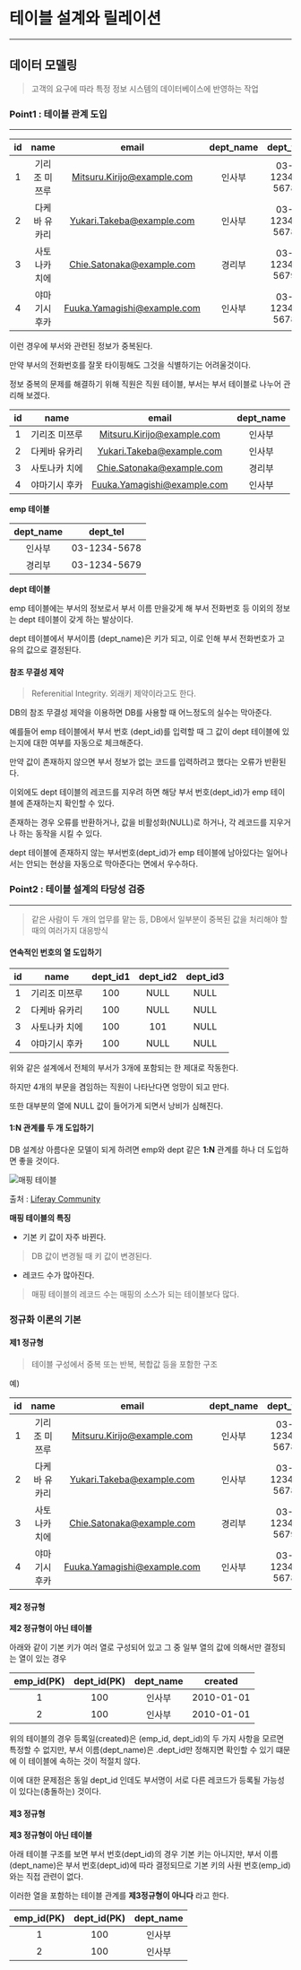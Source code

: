 # 테이블 설계와 릴레이션
---

## 데이터 모델링
>고객의 요구에 따라 특정 정보 시스템의 데이터베이스에 반영하는 작업

### Point1 : 테이블 관계 도입
---

| id | name | email | dept_name | dept_tel |
|:-------:|:-------:|:-------:|:-------:|:-------:|
| 1 | 기리조 미쯔루 | Mitsuru.Kirijo@example.com | 인사부 | 03-1234-5678 |
| 2 | 다케바 유카리 | Yukari.Takeba@example.com | 인사부 | 03-1234-5678 |
| 3 | 사토나카 치에 | Chie.Satonaka@example.com | 경리부 | 03-1234-5679 |
| 4 | 야마기시 후카 | Fuuka.Yamagishi@example.com | 인사부 | 03-1234-5678 |

이런 경우에 부서와 관련된 정보가 중복된다.

만약 부서의 전화번호를 잘못 타이핑해도 그것을 식별하기는 어려울것이다.

정보 중복의 문제를 해결하기 위해 직원은 직원 테이블, 부서는 부서 테이블로 나누어 관리해 보겠다.

| id | name | email | dept_name |
|:-------:|:-------:|:-------:|:-------:|
| 1 | 기리조 미쯔루 | Mitsuru.Kirijo@example.com | 인사부 |
| 2 | 다케바 유카리 | Yukari.Takeba@example.com | 인사부 |
| 3 | 사토나카 치에 | Chie.Satonaka@example.com | 경리부 |
| 4 | 야마기시 후카 | Fuuka.Yamagishi@example.com | 인사부 |

**emp 테이블**

| dept_name | dept_tel |
|:-------:|:-------:|
| 인사부 | 03-1234-5678 |
| 경리부 | 03-1234-5679 |

**dept 테이블**

emp 테이블에는 부서의 정보로서 부서 이름 만을갖게 해 부서 전화번호 등 이외의 정보는 dept 테이블이 갖게 하는 발상이다.

dept 테이블에서 부서이름 (dept_name)은 키가 되고, 이로 인해 부서 전화번호가 고유의 값으로 결정된다.

#### 참조 무결성 제약
>Referenitial Integrity. 외래키 제약이라고도 한다.

DB의 참조 무결성 제약을 이용하면 DB를 사용할 때 어느정도의 실수는 막아준다.

예를들어 emp 테이블에서 부서 번호 (dept_id)를 입력할 때 그 값이 dept 테이블에 있는지에 대한 여부를 자동으로 체크해준다.

만약 값이 존재하지 않으면 부서 정보가 없는 코드를 입력하려고 했다는 오류가 반환된다.

이외에도 dept 테이블의 레코드를 지우려 하면 해당 부서 번호(dept_id)가 emp 테이블에 존재하는지 확인할 수 있다.

존재하는 경우 오류를 반환하거나, 값을 비활성화(NULL)로 하거나, 각 레코드를 지우거나 하는 동작을 시킬 수 있다.

dept 테이블에 존재하지 않는 부서번호(dept_id)가 emp 테이블에 남아있다는 일어나서는 안되는 현상을 자동으로 막아준다는 면에서 우수하다.

### Point2 : 테이블 설계의 타당성 검증
---
>같은 사람이 두 개의 업무를 맡는 등, DB에서 일부분이 중복된 값을 처리해야 할 때의 여러가지 대응방식

#### 연속적인 번호의 열 도입하기

| id | name | dept_id1 | dept_id2 | dept_id3 |
|:-------:|:-------:|:-------:|:-------:|:-------:|
| 1 | 기리조 미쯔루 | 100 | NULL | NULL |
| 2 | 다케바 유카리 | 100 | NULL | NULL |
| 3 | 사토나카 치에 | 100 | 101 | NULL |
| 4 | 야마기시 후카 | 100 | NULL | NULL |

위와 같은 설계에서 전체의 부서가 3개에 포함되는 한 제대로 작동한다.

하지만 4개의 부문을 겸임하는 직원이 나타난다면 엉망이 되고 만다.

또한 대부분의 열에 NULL 값이 들어가게 되면서 낭비가 심해진다.

#### 1:N 관계를 두 개 도입하기

DB 설계상 아름다운 모델이 되게 하려면 emp와 dept 같은 **1:N** 관계를 하나 더 도입하면 좋을 것이다.

![매핑 테이블](https://encrypted-tbn0.gstatic.com/images?q=tbn:ANd9GcSFfcwKj99cM8AOl6Q60Bf18DlWWpl-6LC8_34cQ2X-rp01Y2u5)

출처 : [Liferay Community](https://community.liferay.com/forums/-/message_boards/message/76020920)

**매핑 테이블의 특징**

* 기본 키 값이 자주 바뀐다.
>DB 값이 변경될 때 키 값이 변경된다.

* 레코드 수가 많아진다.
>매핑 테이블의 레코드 수는 매핑의 소스가 되는 테이블보다 많다.

### 정규화 이론의 기본

#### 제1 정규형
>테이블 구성에서 중복 또는 반복, 복합값 등을 포함한 구조

예)

| id | name | email | dept_name | dept_tel |
|:-------:|:-------:|:-------:|:-------:|:-------:|
| 1 | 기리조 미쯔루 | Mitsuru.Kirijo@example.com | 인사부 | 03-1234-5678 |
| 2 | 다케바 유카리 | Yukari.Takeba@example.com | 인사부 | 03-1234-5678 |
| 3 | 사토나카 치에 | Chie.Satonaka@example.com | 경리부 | 03-1234-5679 |
| 4 | 야마기시 후카 | Fuuka.Yamagishi@example.com | 인사부 | 03-1234-5678 |

#### 제2 정규형

**제2 정규형이 아닌 테이블**

아래와 같이 기본 키가 여러 열로 구성되어 있고 그 중 일부 열의 값에 의해서만 결정되는 열이 있는 경우

| emp_id(PK) | dept_id(PK) | dept_name | created |
|:----------:|:-----------:|:---------:|:--------:|
| 1          | 100         | 인사부    | 2010-01-01|
| 2          | 100         | 인사부    | 2010-01-01|

위의 테이블의 경우 등록일(created)은 (emp_id, dept_id)의 두 가지 사항을 모르면 특정할 수 없지만, 부서 이름(dept_name)은 .dept_id만 정해지면 확인할 수 있기 떄문에 이 테이블에 속하는 것이 적절치 않다.

이에 대한 문제점은 동일 dept_id 인데도 부서명이 서로 다른 레코드가 등록될 가능성이 있다는(충돌하는) 것이다.

#### 제3 정규형

**제3 정규형이 아닌 테이블**

아래 테이블 구조를 보면 부서 번호(dept_id)의 경우 기본 키는 아니지만, 부서 이름(dept_name)은 부서 번호(dept_id)에 따라 결정되므로 기본 키의 사원 번호(emp_id)와는 직접 관련이 없다.

이러한 열을 포함하는 테이블 관계를 **제3정규형이 아니다** 라고 한다.

| emp_id(PK) | dept_id(PK) | dept_name |
|:----------:|:-----------:|:---------:|
| 1          | 100         | 인사부    |
| 2          | 100         | 인사부    |

